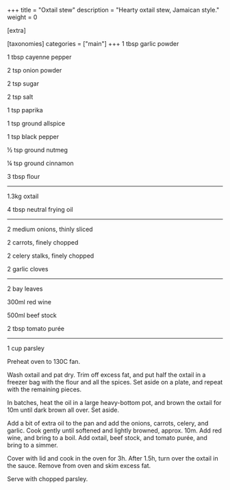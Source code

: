 +++
title = "Oxtail stew"
description = "Hearty oxtail stew, Jamaican style."
weight = 0

[extra]

[taxonomies]
categories = ["main"]
+++
1 tbsp garlic powder

1 tbsp cayenne pepper

2 tsp onion powder

2 tsp sugar

2 tsp salt

1 tsp paprika

1 tsp ground allspice

1 tsp black pepper

½ tsp ground nutmeg

¼ tsp ground cinnamon

3 tbsp flour

<hr>

1.3kg oxtail

4 tbsp neutral frying oil

<hr>

2 medium onions, thinly sliced

2 carrots, finely chopped

2 celery stalks, finely chopped

2 garlic cloves

<hr>

2 bay leaves

300ml red wine

500ml beef stock

2 tbsp tomato purée

<hr>

1 cup parsley
<!-- sep -->
Preheat oven to 130C fan.

Wash oxtail and pat dry.
Trim off excess fat, and put half the oxtail in a freezer bag with the flour and all the spices.
Set aside on a plate, and repeat with the remaining pieces.

In batches, heat the oil in a large heavy-bottom pot, and brown the oxtail for 10m until dark brown all over.
Set aside.

Add a bit of extra oil to the pan and add the onions, carrots, celery, and garlic.
Cook gently until softened and lightly browned, approx. 10m.
Add red wine, and bring to a boil.
Add oxtail, beef stock, and tomato purée, and bring to a simmer.

Cover with lid and cook in the oven for 3h.
After 1.5h, turn over the oxtail in the sauce.
Remove from oven and skim excess fat.

Serve with chopped parsley.
